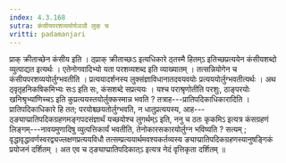 ```yaml
---
index: 4.3.168
sutra: कंसीयपरशव्ययोर्यञञौ लुक् च
vritti: padamanjari
---
```


 प्राक् क्रीताच्छेन कंसीय इति । ठ्प्राक् क्रीताच्छःऽ इत्यधिकारे ठ्तस्मै हितम्ऽ इतिच्छप्रत्ययेन कंसीयशब्दो व्युत्पाद्यत इत्यर्थः । एतेनोगवादिभ्यो यता परशव्यशब्द इति व्याख्यातम् । तत्सन्नियोगेन च कंसीयपरशव्ययोर्लुग्भवतीति । प्रत्ययादर्शनस्य लुक्संज्ञाविधानातदवयवयोः प्रत्यययोर्लुग्भवतीत्यर्थः । अथ ठ्वृतृहनिकषिकमिभ्यः सःऽ इति सः, कंसशब्दे सप्रत्ययः । यश्च पराश्रृणोतीति परशुः, ठाङ्परयोः खनिश्रृभ्यांणिच्चऽ इति कुप्रत्ययस्तयोर्लुक्कस्मान्न भवति ? तत्राह---प्रातिपदिकाधिकारादिति । प्रातिपदिकाधिकारे हि तत; परयोश्च्छयतोर्लुग्भवति, न धातुप्रत्ययस्य, आह---ठ्ङ्याप्प्रातिपदिकग्रहणमङ्गपदसंज्ञार्थं यच्छयोश्च लुगर्थम्ऽ इति, ननु च ठतः कृकमिऽ इत्यत्र कंसग्रहणं लिङ्गम्---नावयमुणादिषु व्युत्पत्तिकार्यं भवतीति, तेनोकारसकारयोर्लुग्न भविष्यति ? सत्यम् ; वृद्धावृद्धावर्णस्वरद्व्यज्लक्षणप्रत्ययविधौ तत्सम्प्रत्ययार्थमवश्यकर्तव्यस्य ङ्याप्प्रातिपदिकग्रहणस्यानुषङ्गिकं प्रयोजनं दर्शितम् । अत एव च ठ्ङ्याप्प्रातिपदिकात्ऽ इत्यत्र नेदं वृत्तिकृता दर्शितम् ॥